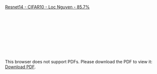 [Resnet14 - CIFAR10 - Loc Nguyen - 85.7%](Resnet14_Cifar.pdf)
<object data="https://github.com/MarsPeper/Resnet14_Cifar/blob/main/Resnet14_Cifar.pdf" type="application/pdf" width="700px" height="700px">
    <embed src="https://github.com/MarsPeper/Resnet14_Cifar/blob/main/Resnet14_Cifar.pdf">
        <p>This browser does not support PDFs. Please download the PDF to view it: <a href="http://yoursite.com/the.pdf">Download PDF</a>.</p>
    </embed>
</object>
